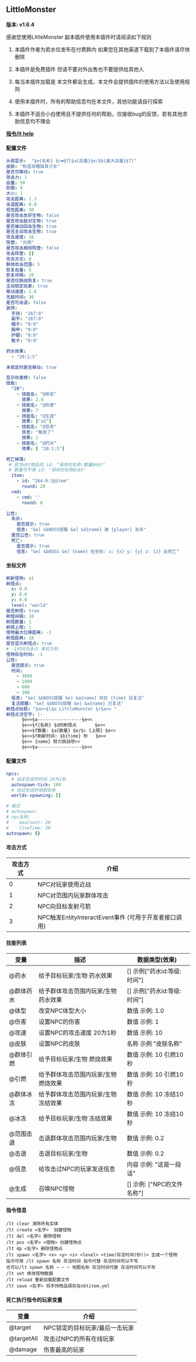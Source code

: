 ## LittleMonster

**版本: v1.6.4**

感谢您使用LittleMonster 副本插件使用本插件时请阅读如下规则
1. 本插件作者为若水仅发布在付费群内 如果您在其他渠道下载到了本插件请尽快删除

2. 本插件是免费插件 但请不要对外出售也不要提供给其他人

3. 每当本插件加载是 本文件都会生成，本文件会提供插件的使用方法以及使用规则

4. 使用本插件时，所有的帮助信息均在本文件，其他功能请自行探索

5. 本插件不适合小白使用且不提供任何的帮助，仅接收bug的反馈，若有其他求助信息均不理会

   

**<u>指令/lt help</u>** 

#### 配置文件

```yaml
头部显示:  "§e{名称} §c❤§7[§a{血量}§e/§b{最大血量}§7]"
皮肤: "粉蓝双瞳猫耳少女"
是否可移动: true
攻击力: 1
血量: 50
防御: 0
大小: 1
攻击距离: 1.3
击退距离: 0.8
视觉距离: 30
是否攻击友好生物: false
是否攻击敌对生物: true
是否被动回击生物: true
是否主动攻击生物: true
攻击速度: 10
阵营: "光明"
是否攻击相同阵营: false
攻击阵营: []
攻击方式: 0
群体攻击范围: 5
恢复血量: 5
恢复间隔: 20
是否仅脱战恢复: true
主动锁定玩家: true
移动速度: 1.6
无敌时间: 30
是否可击退: false
装饰:
  手持: "267:0"
  副手: "267:0"
  帽子: "0:0"
  胸甲: "0:0"
  护腿: "0:0"
  靴子: "0:0"

药水效果:
  - "20:1:5"

未锁定时是否移动: true

显示伤害榜: false
技能:
  "20":
    - 技能名: "@体型"
      效果: 2.0
    - 技能名: "@伤害"
      效果: 7
    - 技能名: "@生成"
      效果: ["a1"]
    - 技能名: "@信息"
      信息: "触发了"
      效果: 1
    - 技能名: "@药水"
      效果: [ "20:1:5"]

死亡掉落:
 # 若为nbt物品则 id: "保存的名称:数量@nbt"
 # 数量可不填 id: "保存的名称@nbt"
  item:
    - id: "264:0:1@item"
      round: 20
  cmd:
    - cmd: ''
      round: 0

公告:
  击杀:
    是否提示: true
    信息: "&e[ &bBOSS提醒 &e] &d{name} 被 {player} 击杀"
  是否公告: true
  死亡:
    是否提示: true
    信息: "&e[ &bBOSS &e] {name} 在坐标: x: {x} y: {y} z: {z} 处死亡"


```
#### 坐标文件

```yaml
刷新怪物: a1
刷怪点:
  x: 0.0
  y: 0.0
  z: 0.0
  level: "world"
是否刷怪: true
刷怪间隔: 10
刷怪数量: 1
刷怪上限: 1
怪物最大位移距离: -1
刷怪距离: 18
是否显示刷怪点: true
# -1时间为永久 单位为秒
怪物存在时间: -1
公告:
  是否提示: true
  时间:
    - 3600
    - 1800
    - 600
    - 300
  信息: "&e[ &bBOSS提醒 &e] &a{name} 将在 {time} 后复活"
  复活提醒: "&e[ &bBOSS提醒 &e] &a{name} 已复活"
刷怪点标题: "§a>>§l§o LittleMonster §r§a<< "
刷怪点浮空字: |-
      §e>>§a-----------------§e<<
      §e>>§f{名称} §d的刷怪点       §e<<
      §e>>§f数量: §a{数量} §e/§c {上限} §e<<
      §e>>§f刷新时间: §b{time} 秒   §e<<
      §e>> {name} 努力挑战吧<<
      §e>>§a-----------------§e<<

```
#### 配置文件
```yaml
npcs:
  # 自定生成的时间 20为1秒
  autospawn-tick: 100
  # 自动生成的地图名称
  worlds-spawning: []

# 格式
# autospawn:
# npc名称:
#    maxCount: 20
#    liveTime: 30
autospawn: {}
```

#### 攻击方式

| 攻击方式 | 介绍                                                  |
| -------- | ----------------------------------------------------- |
| 0        | NPC对玩家使用近战                                     |
| 1        | NPC对范围内玩家群体攻击                               |
| 2        | NPC向目标发射弓箭                                     |
| 3        | NPC触发EntityInteractEvent事件 (可用于开发者接口调用) |

#### 技能列表

| 变量      | 描述                                 | 数据类型(效果)              |
| --------- | ------------------------------------ | --------------------------- |
| @药水     | 给予目标玩家/生物 药水效果           | [] 示例["药水id:等级:时间"] |
| @群体药水 | 给予群体攻击范围内玩家/生物 药水效果 | [] 示例["药水id:等级:时间"] |
| @体型     | 改变NPC体型大小                      | 数值 示例: 1.0              |
| @伤害     | 设置NPC的伤害                        | 数值 示例: 1                |
| @攻速     | 设置NPC的攻击速度 20为1秒            | 数值 示例: 10               |
| @皮肤     | 设置NPC的皮肤                        | 名称 示例  "皮肤名称"       |
| @群体引燃 | 给予目标玩家/生物 燃烧效果           | 数值 示例: 10 引燃10秒      |
| @引燃     | 给予群体攻击范围内玩家/生物 燃烧效果 | 数值 示例: 10 引燃10秒      |
| @群体冰冻 | 给予群体攻击范围内玩家/生物冻结效果  | 数值 示例: 10 冻结10秒      |
| @冰冻     | 给予目标玩家/生物 冻结效果           | 数值 示例: 10 冻结10秒      |
| @范围击退 | 击退群体攻击范围内玩家/生物          | 数值 示例: 0.2              |
| @击退     | 击退目标玩家/生物                    | 数值 示例: 0.2              |
| @信息     | 给攻击过NPC的玩家发送信息            | 内容 示例: "这是一段话"     |
| @生成     | 召唤NPC怪物                          | [] 示例: ["NPC的文件名称"]  |

#### 指令信息

```
/lt clear 清除所有实体  
/lt create <名字>  创建怪物  
/lt del <名字> 删除怪物  
/lt pos <名字> <怪物> 创建怪物点  
/lt dp <名字> 删除怪物点  
/lt spawn <名字> <x> <y> <z> <level> <time(存活时间(秒))> 生成一个怪物  
指令可用 /lt spawn 名称 存活时间 指令代替 存活时间可以不写
也可以/lt spawn 名称 ~ ~ ~ 地图名称 存活时间代替 存活时间可以不写
/lt set 修改怪物数据  
/lt reload 重新加载配置文件  
/lt save <名字> 将手持物品保存在nbtitem.yml
```


#### 死亡执行指令的玩家变量

| 变量       | 介绍                           |
| ---------- | ------------------------------ |
| @target    | NPC锁定的目标玩家/最后一击玩家 |
| @targetAll | 攻击过NPC的所有在线玩家        |
| @damage    | 伤害最高的玩家                 |